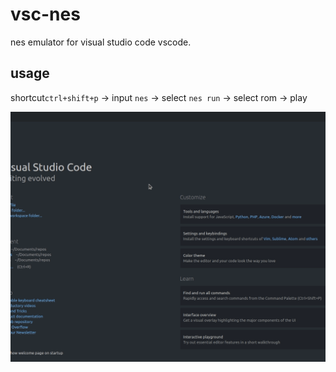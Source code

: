 # vsc-nes

nes emulator for visual studio code vscode.

## usage

shortcut`ctrl+shift+p` -> input `nes` -> select `nes run` -> select rom -> play

![image](README.gif)
